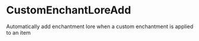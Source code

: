 # CustomEnchantLoreAdd
Automatically add enchantment lore when a custom enchantment is applied to an item
